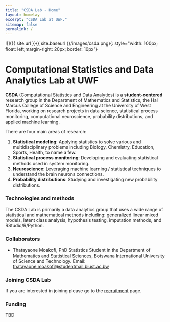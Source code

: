 ```yaml
---
title: "CSDA Lab - Home"
layout: homelay
excerpt: "CSDA Lab at UWF."
sitemap: false
permalink: /
---
```


 
 ![]({{ site.url }}{{ site.baseurl }}/images/csda.png){: style="width: 100px; float: left;margin-right: 20px; border: 10px"} <br>
 
 
# Computational Statistics and Data Analytics Lab at UWF


**CSDA** (Computational Statistics and Data Analytics) is a **student-centered** research group in the Department of Mathematics and Statistics, the Hal Marcus College of Science and Engineering at the University of West Florida, working on research projects in data science, statistical process monitoring, computational neuroscience, probability distributions, and applied machine learning.<br>


There are four main areas of research:

1. **Statistical modeling**: Applying statistics to solve various and multidisciplinary problems including Biology, Chemistry, Education, Sports, Health, to name a few.
2. **Statistical process monitoring**: Developing and evaluating statistical methods used in system monitoring. 
3. **Neuroscience**: Leveraging machine learning / statistical techniques to understand the brain neurons connections. 
4. **Probability distributions**: Studying and investigating new probability distributions.


### Technologies and methods
The CSDA Lab is primarily a data analytics group that uses a wide range of statistical and mathematical methods including: generalized linear mixed models, latent class analysis, hypothesis testing, imputation methods, and RStudio/R/Python.

### Collaborators
- Thatayaone Moakofi, PhD Statistics Student in the Department of Mathematics and Statistical Sciences, Botswana International University of Science and Technology. Email: thatayaone.moakofi@studentmail.biust.ac.bw 

### Joining CSDA Lab
If you are interested in joining please go to the [recruitment](recruitment) page.

### Funding
TBD





